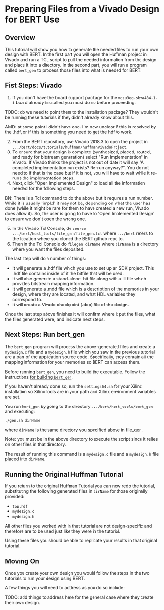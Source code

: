 # Preparing Files from a Vivado Design for BERT Use

## Overview
This tutorial will show you how to generate the needed files to run your own design with BERT.  In the first part you will open the Huffman project in Vivado and run a TCL script to pull the needed information from the design and place it into a directory.  In the second part, you will run a program called `bert_gen` to process those files into what is needed for BERT.

## Fist Steps: Vivado
1. If you don't have the board support package for the `xczu3eg-sbva484-1-i` board already insrtalled you must do so before proceeding.

TODO: do we need to point them to the installation package?  They wouldn't
be running these tutorials if they didn't already know about this.

AMD: at some point I didn't have one.  I'm now unclear if this is resolved
by the .hdf, or if this is something you need to get the hdf to work.

2. From the BERT repository, use Vivado 2018.3 to open the project in `.../bert/docs/tutorials/huffman/huffmanVivadoProject`.
3. To ensure that your design is complete (synthesized, placed, routed, and ready for bitstream generation) select "Run Implementation" in Vivado.  If Vivado thinks the project is not out of date it will say "A completed implementation run exists?  Re-run anyway?".  You do not need to if that is the case but if it is not, you will have to wait while it re-runs the implementation steps.
4. Next, click "Open Implemented Design" to load all the information needed for the following steps.

BN: There is a Tcl command to do the above but it requires a run number.  While it is usually 'impl_1' it may not be, depending on what the user has done (while it might be rare for them to have created a new run, Vivado does allow it).  So, the user is going to have to 'Open Implemented Design' to ensure we don't open the wrong one.

5. In the Vivado Tcl Console, do `source .../bert/host_tools/file_gen/file_gen.tcl` where `.../bert` refers to the location where you cloned the BERT github repo to.  
6. Then in the Tcl Console do `filegen dirName` where `dirName` is a directory where you want the files deposited.

The last step will do a number of things:
- It will generate a .hdf file which you use to set up an SDK project.  This .hdf file contains inside of it the bitfile that will be used.
- It will also generate a stand-alone .bit file along with a .ll file which provides bitstream mapping information.
- It will generate a .mdd file which is a description of the memories in your design, where they are located, and what HDL variables they correspond to. 
- It will create a Vivado checkpoint (.dcp) file of the design.

Once the last step above finishes it will confirm where it put the files, what the files generated were, and indicate next steps.

## Next Steps: Run bert_gen
The `bert_gen` program will process the above-generated files and create a `mydesign.c` file and a `mydesign.h` file which you saw in the previous tutorial are a part of the application source code.  Specifically, they contain all the mapping information for your memories so BERT can access them.

Before running `bert_gen`, you need to build the executable.
Follow the instructions [for building `bert_gen`](../../host_tools/build.md). 

If you haven't already done so, run the `settings64.sh` for your Xilinx installation so Xilinx tools are in your path and Xilinx environment variables are set.

You run `bert_gen` by going to the directory `.../bert/host_tools/bert_gen` and executing:
```
./gen.sh dirName
```
where `dirName` is the same directory you specified above in file_gen.

Note: you must be in the above directory to execute the script since it relies on other files in that directory.  

The result of running this command is a `mydesign.c` file and a `mydesign.h` file placed into `dirName`.

## Running the Original Huffman Tutorial
If you return to the original Huffman Tutorial you can now redo the tutorial, substituting the following generated files in `dirName` for those originally provided:
- `top.hdf`
- `mydesign.c`
- `mydesign.h`

All other files you worked with in that tutorial are not design-specific and therefore are to be used just like they were in the tutorial.

Using these files you should be able to replicate your results in that original tutorial.

## Moving On
Once you create your own design you would follow the steps in the two tutorials to run your design using BERT. 

A few things you will need to address as you do so include:

TODO: add things to address here for the general case where they create their own design.
